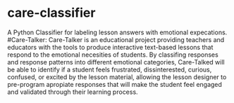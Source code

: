 # care-classifier
A Python Classifier for labeling lesson answers with emotional expecations.
#Care-Talker:
Care-Talker is an educational project providing teachers and educators with the tools to produce interactive text-based lessons that respond to the emotional necesities of students. By classifing responses and response patterns into different emotional categories, Care-Talked will be able to identify if a student feels frustrated, dissinterested, curious, confused, or excited by the lesson material, allowing the lesson designer to pre-program apropiate responses that will make the student feel engaged and validated through their learning process.
